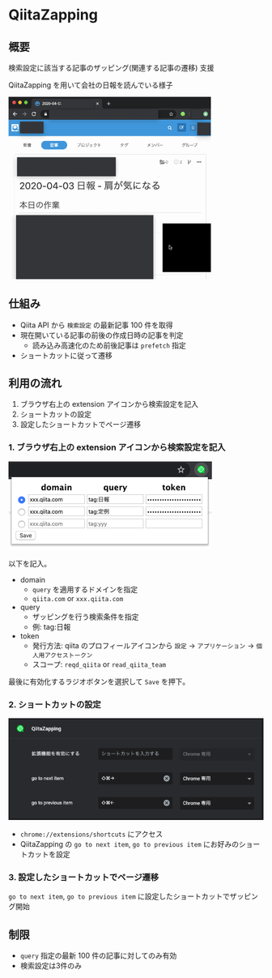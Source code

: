 # QiitaZapping

## 概要

検索設定に該当する記事のザッピング(関連する記事の遷移) 支援

QiitaZapping を用いて会社の日報を読んでいる様子

<img src="./QiitaZapping.gif" width="400">

## 仕組み

- Qiita API から `検索設定` の最新記事 100 件を取得
- 現在開いている記事の前後の作成日時の記事を判定
    - 読み込み高速化のため前後記事は `prefetch` 指定
- ショートカットに従って遷移

## 利用の流れ

1. ブラウザ右上の extension アイコンから検索設定を記入
1. ショートカットの設定
1. 設定したショートカットでページ遷移

### 1. ブラウザ右上の extension アイコンから検索設定を記入

![](./popup.png)

以下を記入。

- domain
    - `query` を適用するドメインを指定
    - `qiita.com` or `xxx.qiita.com`
- query
    - ザッピングを行う検索条件を指定
    - 例: tag:日報
- token
    - 発行方法: qiita のプロフィールアイコンから `設定` -> `アプリケーション` -> `個人用アクセストークン`
    - スコープ: `reqd_qiita` or `read_qiita_team`

最後に有効化するラジオボタンを選択して `Save` を押下。

### 2. ショートカットの設定

![](./shortcut.png)

- `chrome://extensions/shortcuts` にアクセス
- QiitaZapping の `go to next item`, `go to previous item` にお好みのショートカットを設定

### 3. 設定したショートカットでページ遷移

`go to next item`, `go to previous item` に設定したショートカットでザッピング開始

## 制限

- `query` 指定の最新 100 件の記事に対してのみ有効
- 検索設定は3件のみ
